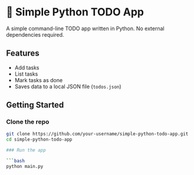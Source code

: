 # 📝 Simple Python TODO App

A simple command-line TODO app written in Python. No external dependencies required.

## Features

- Add tasks
- List tasks
- Mark tasks as done
- Saves data to a local JSON file (`todos.json`)

## Getting Started

### Clone the repo

```bash
git clone https://github.com/your-username/simple-python-todo-app.git
cd simple-python-todo-app

### Run the app

```bash
python main.py
